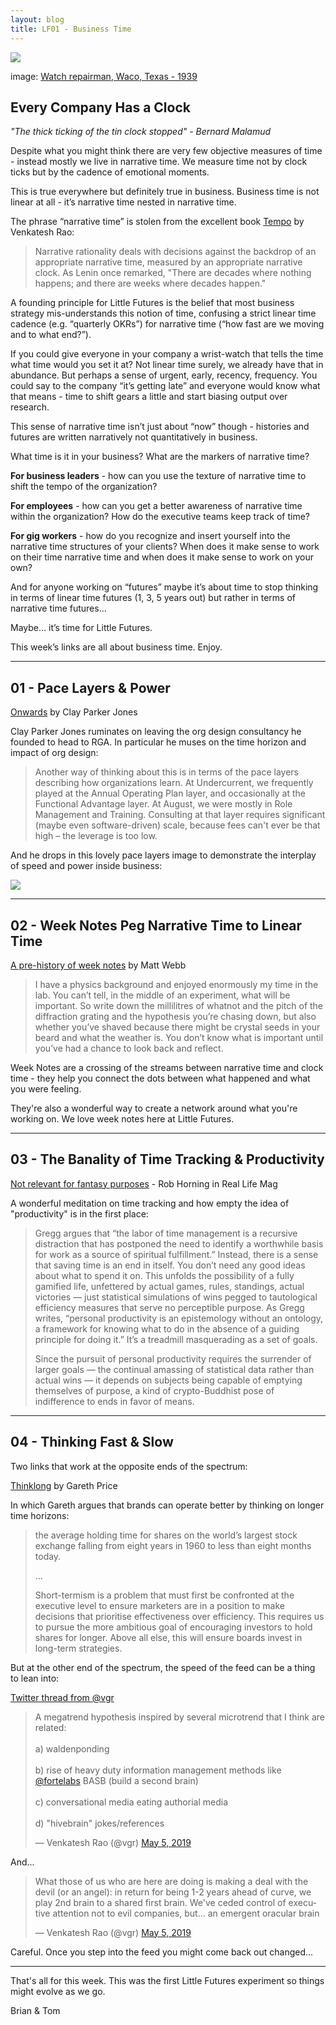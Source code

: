 ```yaml
---
layout: blog
title: LF01 - Business Time
---
```


![](https://buttondown.s3.us-west-2.amazonaws.com/images/fdb4e00e-54ad-4064-a90a-881e2aca3d8b.png)

<div class="caption">image: <a href="https://www.loc.gov/item/2017741282/">Watch repairman, Waco, Texas - 1939</a></div>

## Every Company Has a Clock

*"The thick ticking of the tin clock stopped" - Bernard Malamud*

Despite what you might think there are very few objective measures of time - instead mostly we live in narrative time. We measure time not by clock ticks but by the cadence of emotional moments.

This is true everywhere but definitely true in business. Business time is not linear at all - it’s narrative time nested in narrative time.

The phrase “narrative time” is stolen from the excellent book [Tempo](http://www.tempobook.com/) by Venkatesh Rao:

>Narrative rationality deals with decisions against the backdrop of an appropriate narrative time, measured by an appropriate narrative clock. As Lenin once remarked, "There are decades where nothing happens; and there are weeks where decades happen."

A founding principle for Little Futures is the belief that most business strategy mis-understands this notion of time, confusing a strict linear time cadence (e.g. “quarterly OKRs”) for narrative time (“how fast are we moving and to what end?”).

If you could give everyone in your company a wrist-watch that tells the time what time would you set it at? Not linear time surely, we already have that in abundance. But perhaps a sense of urgent, early, recency, frequency. You could say to the company “it’s getting late” and everyone would know what that means - time to shift gears a little and start biasing output over research.

This sense of narrative time isn’t just about “now” though - histories and futures are written narratively not quantitatively in business.

What time is it in your business? What are the markers of narrative time?

**For business leaders** - how can you use the texture of narrative time to shift the tempo of the organization?

**For employees** - how can you get a better awareness of narrative time within the organization? How do the executive teams keep track of time?

**For gig workers** - how do you recognize and insert yourself into the narrative time structures of your clients? When does it make sense to work on their time narrative time and when does it make sense to work on your own?

And for anyone working on “futures” maybe it’s about time to stop thinking in terms of linear time futures (1, 3, 5 years out) but rather in terms of narrative time futures…

Maybe… it’s time for Little Futures.

This week’s links are all about business time. Enjoy.

---

## 01 - Pace Layers & Power

[Onwards](https://www.cpj.fyi/onward/) by Clay Parker Jones

Clay Parker Jones ruminates on leaving the org design consultancy he founded to head to RGA. In particular he muses on the time horizon and impact of org design:

> <span class="highlight">Another way of thinking about this is in terms of the pace layers describing how organizations learn</span>. At Undercurrent, we frequently played at the Annual Operating Plan layer, and occasionally at the Functional Advantage layer. At August, we were mostly in Role Management and Training. Consulting at that layer requires significant (maybe even software-driven) scale, because fees can't ever be that high – the leverage is too low. 

And he drops in this lovely pace layers image to demonstrate the interplay of speed and power inside business:

 ![](https://buttondown.s3.us-west-2.amazonaws.com/images/1fd28ccb-5ca0-4f7c-ae33-874663cc180d.png) 
 
---

## 02 - Week Notes Peg Narrative Time to Linear Time

[A pre-history of week notes](https://medium.com/job-garden/a-pre-history-of-weeknotes-plus-why-i-write-them-and-perhaps-why-you-should-too-week-16-31a4a5cbf7b0) by Matt Webb

>I have a physics background and enjoyed enormously my time in the lab. You can’t tell, in the middle of an experiment, what will be important. So write down the millilitres of whatnot and the pitch of the diffraction grating and the hypothesis you’re chasing down, but also whether you’ve shaved because there might be crystal seeds in your beard and what the weather is. <span class="highlight">You don’t know what is important until you’ve had a chance to look back and reflect.</span>

Week Notes are a crossing of the streams between narrative time and clock time - they help you connect the dots between what happened and what you were feeling.

They're also a wonderful way to create a network around what you're working on. We love week notes here at Little Futures.

---

## 03 - The Banality of Time Tracking & Productivity

[Not relevant for fantasy purposes](https://reallifemag.com/dispatches/not-relevant-for-fantasy-purposes) - Rob Horning in Real Life Mag

A wonderful meditation on time tracking and how empty the idea of "productivity" is in the first place:

> Gregg argues that “<span class="highlight">the labor of time management is a recursive distraction that has postponed the need to identify a worthwhile basis for work as a source of spiritual fulfillment.</span>” Instead, there is a sense that saving time is an end in itself. You don’t need any good ideas about what to spend it on. This unfolds the possibility of a fully gamified life, unfettered by actual games, rules, standings, actual victories — just statistical simulations of wins pegged to tautological efficiency measures that serve no perceptible purpose. As Gregg writes, “personal productivity is an epistemology without an ontology, a framework for knowing what to do in the absence of a guiding principle for doing it.” <span class="highlight">It’s a treadmill masquerading as a set of goals.</span>
>
><span class="highlight">Since the pursuit of personal productivity requires the surrender of larger goals — the continual amassing of statistical data rather than actual wins</span> — it depends on subjects being capable of emptying themselves of purpose, a kind of crypto-Buddhist pose of indifference to ends in favor of means. 

---

## 04 - Thinking Fast & Slow

Two links that work at the opposite ends of the spectrum:

[Thinklong](https://medium.com/@g_price/thinklong-b069e0f8bed9) by Gareth Price

In which Gareth argues that brands can operate better by thinking on longer time horizons:

>the average holding time for shares on the world’s largest stock exchange falling from eight years in 1960 to less than eight months today.
>
>...
>
>Short-termism is a problem that must first be confronted at the executive level to ensure marketers are in a position to make decisions that prioritise effectiveness over efficiency. This requires us to pursue the more ambitious goal of encouraging investors to hold shares for longer. Above all else, this will ensure boards invest in long-term strategies.

But at the other end of the spectrum, the speed of the feed can be a thing to lean into:

[Twitter thread from @vgr](https://twitter.com/vgr/status/1125119314611171328)

<blockquote class="twitter-tweet"><p lang="en" dir="ltr">A megatrend hypothesis inspired by several microtrend that I think are related: <br><br>a) waldenponding<br> <br>b) rise of heavy duty information management methods like <a href="https://twitter.com/fortelabs?ref_src=twsrc%5Etfw">@fortelabs</a> BASB (build a second brain)<br><br>c) conversational media eating authorial media<br><br>d) &quot;hivebrain&quot; jokes/references</p>&mdash; Venkatesh Rao (@vgr) <a href="https://twitter.com/vgr/status/1125119314611171328?ref_src=twsrc%5Etfw">May 5, 2019</a></blockquote> <script async src="https://platform.twitter.com/widgets.js" charset="utf-8"></script>

And...

<blockquote class="twitter-tweet" data-conversation="none"><p lang="en" dir="ltr">What those of us who are here are doing is making a deal with the devil (or an angel): in return for being 1-2 years ahead of curve, we play 2nd brain to a shared first brain. We&#39;ve ceded control of executive attention not to evil companies, but... an emergent oracular brain</p>&mdash; Venkatesh Rao (@vgr) <a href="https://twitter.com/vgr/status/1125121495112359936?ref_src=twsrc%5Etfw">May 5, 2019</a></blockquote> <script async src="https://platform.twitter.com/widgets.js" charset="utf-8"></script>

Careful. Once you step into the feed you might come back out changed...

---

That's all for this week. This was the first Little Futures experiment so things might evolve as we go.

Brian & Tom